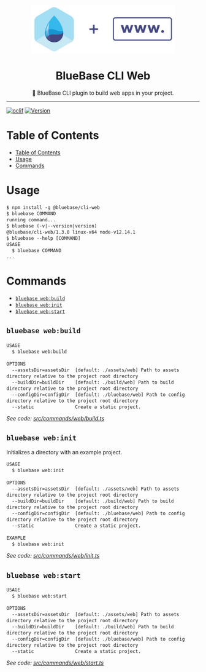 <div align="center">
	<img height=125 src="./assets/logo.jpg">
  <h1>
		BlueBase CLI Web
	</h1>
  <p>🤖 BlueBase CLI plugin to build web apps in your project.</p>
</div>

<hr />  

[![oclif](https://img.shields.io/badge/cli-oclif-brightgreen.svg)](https://oclif.io)
[![Version](https://img.shields.io/npm/v/@bluebase/cli-web.svg)](https://npmjs.org/package/@bluebase/cli-web)

# Table of Contents 

<!-- toc -->
* [Table of Contents](#table-of-contents)
* [Usage](#usage)
* [Commands](#commands)
<!-- tocstop -->

# Usage

<!-- usage -->
```sh-session
$ npm install -g @bluebase/cli-web
$ bluebase COMMAND
running command...
$ bluebase (-v|--version|version)
@bluebase/cli-web/1.3.0 linux-x64 node-v12.14.1
$ bluebase --help [COMMAND]
USAGE
  $ bluebase COMMAND
...
```
<!-- usagestop -->

# Commands

<!-- commands -->
* [`bluebase web:build`](#bluebase-webbuild)
* [`bluebase web:init`](#bluebase-webinit)
* [`bluebase web:start`](#bluebase-webstart)

## `bluebase web:build`

```
USAGE
  $ bluebase web:build

OPTIONS
  --assetsDir=assetsDir  [default: ./assets/web] Path to assets directory relative to the project root directory
  --buildDir=buildDir    [default: ./build/web] Path to build directory relative to the project root directory
  --configDir=configDir  [default: ./bluebase/web] Path to config directory relative to the project root directory
  --static               Create a static project.
```

_See code: [src/commands/web/build.ts](https://github.com/BlueBaseJS/cli/blob/v1.3.0/src/commands/web/build.ts)_

## `bluebase web:init`

Initializes a directory with an example project.

```
USAGE
  $ bluebase web:init

OPTIONS
  --assetsDir=assetsDir  [default: ./assets/web] Path to assets directory relative to the project root directory
  --buildDir=buildDir    [default: ./build/web] Path to build directory relative to the project root directory
  --configDir=configDir  [default: ./bluebase/web] Path to config directory relative to the project root directory
  --static               Create a static project.

EXAMPLE
  $ bluebase web:init
```

_See code: [src/commands/web/init.ts](https://github.com/BlueBaseJS/cli/blob/v1.3.0/src/commands/web/init.ts)_

## `bluebase web:start`

```
USAGE
  $ bluebase web:start

OPTIONS
  --assetsDir=assetsDir  [default: ./assets/web] Path to assets directory relative to the project root directory
  --buildDir=buildDir    [default: ./build/web] Path to build directory relative to the project root directory
  --configDir=configDir  [default: ./bluebase/web] Path to config directory relative to the project root directory
  --static               Create a static project.
```

_See code: [src/commands/web/start.ts](https://github.com/BlueBaseJS/cli/blob/v1.3.0/src/commands/web/start.ts)_
<!-- commandsstop -->
